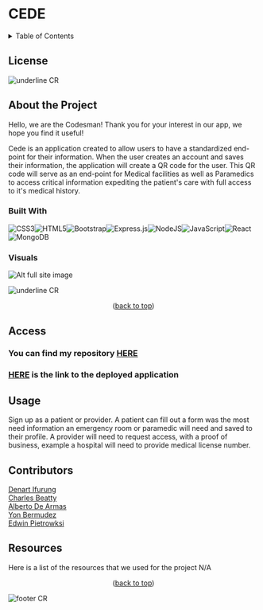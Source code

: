 # CEDE
  <a id="readme-top"></a>
 


  <details close> 
  <summary> Table of Contents</summary><br/>
  
  - [Title](#title)
  - [License](#license)
  - [About the Project](#about-the-Project)
    - [Built With](#built-with)
    - [Visuals](#visuals)
  - [Access](#access)
  - [Usage](#usage)
  - [Contributions](#contributions)
  - [Contact](#contact)
  - [Resources](#resources)
  

  </details>

  ## License
  
  
  

  ![underline CR](https://capsule-render.vercel.app/api?type=rect&color=20:3A3E5B,45:AF3E4D,90:193E3D&height=2.5)

## About the Project

  Hello, we are the Codesman! Thank you for your interest in our app, we hope you find it useful!

  Cede is an application created to allow users to have a standardized end-point for their information. When the user creates an account and saves their information, the application will create a QR code for the user. This QR code will serve as an end-point for Medical facilities as well as Paramedics to access critical information expediting the patient's care with full access to it's medical history. 


  ### Built With 

  ![CSS3](https://img.shields.io/badge/css3-%231572B6.svg?style=for-the-badge&logo=css3&logoColor=white)![HTML5](https://img.shields.io/badge/html5-%23E34F26.svg?style=for-the-badge&logo=html5&logoColor=white)![Bootstrap](https://img.shields.io/badge/bootstrap-%23563D7C.svg?style=for-the-badge&logo=bootstrap&logoColor=white)![Express.js](https://img.shields.io/badge/Express.js-404D59?style=for-the-badge)![NodeJS](https://img.shields.io/badge/node.js-6DA55F?style=for-the-badge&logo=node.js&logoColor=white)![JavaScript](https://img.shields.io/badge/javascript-%23323330.svg?style=for-the-badge&logo=javascript&logoColor=%23F7DF1E)![React](https://img.shields.io/badge/react-%2320232a.svg?style=for-the-badge&logo=react&logoColor=%2361DAFB)![MongoDB](https://img.shields.io/badge/MongoDB-4EA94B?style=for-the-badge&logo=mongodb&logoColor=white)

    
  ### Visuals
  
  
  ![Alt full site image](./)




  ![underline CR](https://capsule-render.vercel.app/api?type=rect&color=0:AF3E4D,20:193E3D,80:3A3E5B&height=2.5)

<p align="middle">(<a href="#readme-top">back to top</a>)</p>


## Access

  ### You can find my repository [HERE](https://github.com/EvolanGIT/Cede)


  ### [HERE](N/A) is the link to the deployed application
  


## Usage 

  Sign up as a patient or provider. A patient can fill out a form was the most need information an emergency room or paramedic will need and saved to their profile. A provider will need to request access, with a proof of business, example a hospital will need to provide medical license number.







## Contributors

[Denart Ifurung](https://github.com/difurung)<br>
[Charles Beatty](https://github.com/beattycharles)<br>
[Alberto De Armas](https://github.com/nosbeto)<br>
[Yon Bermudez](https://github.com/EvolanGIT)<br>
[Edwin Pietrowksi](https://github.com/BogartDME)<br>






## Resources

  Here is a list of the resources that we used for the project N/A


  <p align="middle">(<a href="#readme-top">back to top</a>)</p>


  ![footer CR](https://capsule-render.vercel.app/api?type=waving&color=20:3A3E5B,45:AF3E4D,90:19353D&height=80&section=footer)

